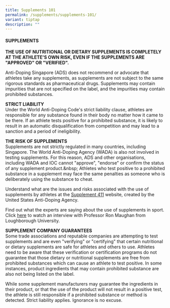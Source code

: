 ```yaml
---
title: Supplements 101
permalink: /supplements/supplements-101/
variant: tiptap
description: ""
---
```

<h4><strong>SUPPLEMENTS</strong></h4><p><strong>THE USE OF NUTRITIONAL OR DIETARY SUPPLEMENTS IS COMPLETELY AT THE ATHLETE'S OWN RISK, EVEN IF THE SUPPLEMENTS ARE "APPROVED" OR "VERIFIED".</strong></p><p>Anti-Doping Singapore (ADS) does not recommend or advocate that athletes take any supplements, as supplements are not subject to the same rigorous standards as pharmaceutical drugs. Supplements may contain impurities that are not specified on the label, and the impurities may contain prohibited substances.</p><p><strong>STRICT LIABILITY </strong><br>Under the World Anti-Doping Code's strict liability clause, athletes are responsible for any substance found in their body no matter how it came to be there. If an athlete tests positive for a prohibited substance, it is likely to result in an automatic disqualification from competition and may lead to a sanction and a period of ineligibility.</p><p><strong>THE RISK OF SUPPLEMENTS </strong><br>Supplements are not strictly regulated in many countries, including Singapore. The World Anti-Doping Agency (WADA) is also not involved in testing supplements. For this reason, ADS and other organisations, including WADA and IOC cannot "approve", "endorse" or confirm the status of any supplement product.&amp;nbsp; Athletes who test positive to a prohibited substance in a supplement may face the same penalties as someone who is deliberately using the substance to cheat.</p><p>Understand what are the issues and risks associated with the use of supplements by athletes at the <a href="https://www.usada.org/athletes/substances/supplement-connect/" rel="noopener noreferrer nofollow" target="_blank">Supplement 411</a> website, created by the United States Anti-Doping Agency.</p><p>Find out what the experts are saying about the use of supplements in sport. Click <a href="https://www.youtube.com/watch?v=_qrfK5MrvVQ" rel="noopener noreferrer nofollow" target="_blank">here</a> to watch an interview with Professor Ron Maughan from Loughborough University.</p><p><strong>SUPPLEMENT COMPANY GUARANTEES </strong><br>Some trade associations and reputable companies are attempting to test supplements and are even "verifying" or "certifying" that certain nutritional or dietary supplements are safe for athletes and others to use. Athletes need to be aware that these verification or certification programs do not guarantee that those dietary or nutritional supplements are free from prohibited substances which can cause an athlete to test positive. In some instances, product ingredients that may contain prohibited substance are also not being listed on the label.</p><p>While some supplement manufacturers may guarantee the ingredients in their product, or that the use of the product will not result in a positive test, the athlete is still responsible if a prohibited substance or method is detected. Strict liability applies. Ignorance is no excuse.</p><p></p>